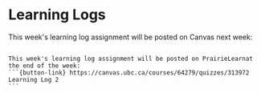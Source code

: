 # Learning Logs

This week's learning log assignment will be posted on Canvas next week:

````{card}

This week's learning log assignment will be posted on PrairieLearnat the end of the week:
```{button-link} https://canvas.ubc.ca/courses/64279/quizzes/313972
Learning Log 2
```
````
